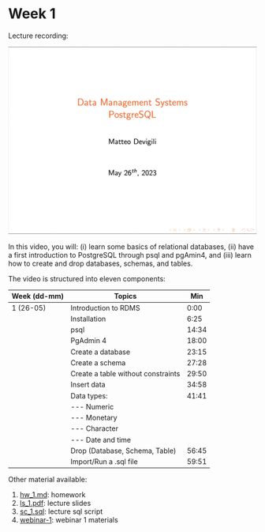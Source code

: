 # Week 1

Lecture recording:

[![Week 1](img/lecture1.png)](https://cityuni-my.sharepoint.com/:v:/r/personal/matteo_devigili_2_city_ac_uk/Documents/smm695/Week%201.mov?csf=1&web=1&e=FP0e66)

In this video, you will: (i) learn some basics of relational databases, (ii)
have a first introduction to PostgreSQL through psql and pgAmin4, and (iii)
learn how to create and drop databases, schemas, and tables.

The video is structured into eleven components:

| Week (dd-mm) | Topics                             | Min   |
| ------------ | ---------------------------------- | ----- |
| 1 (26-05)    | Introduction to RDMS               | 0:00  |
|              | Installation                       | 6:25  |
|              | psql                               | 14:34 |
|              | PgAdmin 4                          | 18:00 |
|              | Create a database                  | 23:15 |
|              | Create a schema                    | 27:28 |
|              | Create a table without constraints | 29:50 |
|              | Insert data                        | 34:58 |
|              | Data types:                        | 41:41 |
|              | --- Numeric                        |       |
|              | --- Monetary                       |       |
|              | --- Character                      |       |
|              | --- Date and time                  |       |
|              | Drop (Database, Schema, Table)     | 56:45 |
|              | Import/Run a .sql file             | 59:51 |

Other material available:

1. [hw_1.md](https://github.com/mattDevigili/dms-smm695/blob/master/week-1/hw_1.md): homework
1. [ls_1.pdf](https://github.com/mattDevigili/dms-smm695/blob/master/week-1/ls_1.pdf): lecture slides
1. [sc_1.sql](https://github.com/mattDevigili/dms-smm695/blob/master/week-1/sc_1.sql): lecture sql script
1. [webinar-1](https://github.com/mattDevigili/dms-smm695/blob/master/week-1/webinar-1): webinar 1 materials
